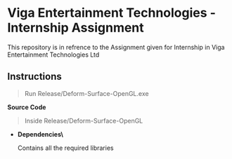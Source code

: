 # Viga Entertainment Technologies - Internship Assignment
This repository is in refrence to the Assignment given for Internship in Viga Entertainment Technologies Ltd

## Instructions

> Run Release/Deform-Surface-OpenGL.exe

**Source Code**

> Inside Release/Deform-Surface-OpenGL


- **Dependencies\\**

    Contains all the required libraries
